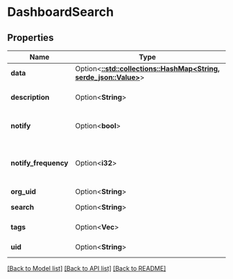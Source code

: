 # DashboardSearch

## Properties

Name | Type | Description | Notes
------------ | ------------- | ------------- | -------------
**data** | Option<[**::std::collections::HashMap<String, serde_json::Value>**](serde_json::Value.md)> | UI supplied JSON object | [optional]
**description** | Option<**String**> | Description of query (max 64 chars) | [optional]
**notify** | Option<**bool**> | Are notifications generated from this search | [optional]
**notify_frequency** | Option<**i32**> | Frequency of notification in seconds. One of 300, 3600, or 86400. | [optional]
**org_uid** | Option<**String**> | Org UID | [optional]
**search** | Option<**String**> | Search query to run | [optional]
**tags** | Option<**Vec<String>**> | User supplied tags | [optional]
**uid** | Option<**String**> | UID for the DashboardSearch | [optional]

[[Back to Model list]](../README.md#documentation-for-models) [[Back to API list]](../README.md#documentation-for-api-endpoints) [[Back to README]](../README.md)


